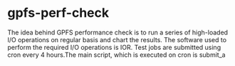 # gpfs-perf-check
The idea behind GPFS performance check is to run a series of high-loaded I/O operations on regular basis and chart the results. The software used to perform the required I/O operations is IOR. Test jobs are submitted using cron every 4 hours.The main script, which is executed on cron is submit_a
